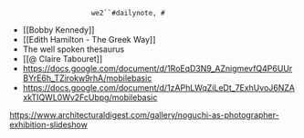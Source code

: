 						we2``#dailynote, #
- [[Bobby Kennedy]]
- [[Edith Hamilton - The Greek Way]]
- The well spoken thesaurus 
- [[@ Claire Tabouret]]
- https://docs.google.com/document/d/1RoEqD3N9_AZnigmevfQ4P6UUrBYrE6h_TZirokw9rhA/mobilebasic
- https://docs.google.com/document/d/1zAPhLWqZiLeDt_7ExhUvoJ6NZAxkTIQWL0Wv2FcUbpg/mobilebasic


https://www.architecturaldigest.com/gallery/noguchi-as-photographer-exhibition-slideshow
